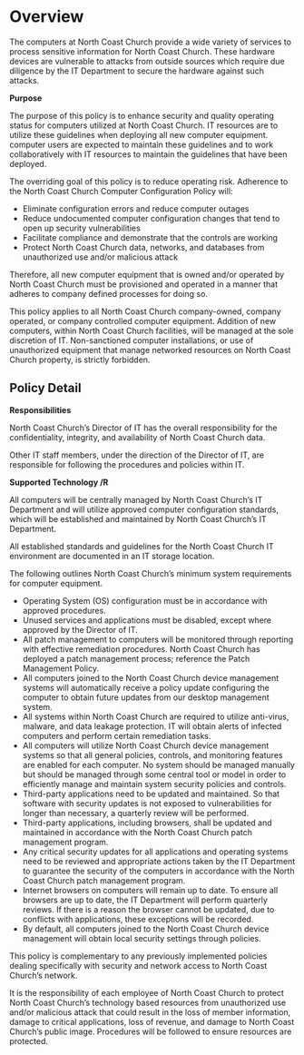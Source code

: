 # **Overview**

The computers at North Coast Church provide a wide variety of services to process sensitive information for North Coast Church. These hardware devices are vulnerable to attacks from outside sources which require due diligence by the IT Department to secure the hardware against such attacks.

**Purpose**

The purpose of this policy is to enhance security and quality operating status for computers utilized at North Coast Church. IT resources are to utilize these guidelines when deploying all new computer equipment. computer users are expected to maintain these guidelines and to work collaboratively with IT resources to maintain the guidelines that have been deployed.

The overriding goal of this policy is to reduce operating risk. Adherence to the North Coast Church Computer Configuration Policy will:

- Eliminate configuration errors and reduce computer outages
- Reduce undocumented computer configuration changes that tend to open up security vulnerabilities
- Facilitate compliance and demonstrate that the controls are working
- Protect North Coast Church data, networks, and databases from unauthorized use and/or malicious attack

Therefore, all new computer equipment that is owned and/or operated by North Coast Church must be provisioned and operated in a manner that adheres to company defined processes for doing so.

This policy applies to all North Coast Church company-owned, company operated, or company controlled computer equipment. Addition of new computers, within North Coast Church facilities, will be managed at the sole discretion of IT. Non-sanctioned computer installations, or use of unauthorized equipment that manage networked resources on North Coast Church property, is strictly forbidden.

## **Policy Detail**

**Responsibilities**

North Coast Church’s Director of IT has the overall responsibility for the confidentiality, integrity, and availability of North Coast Church data.

Other IT staff members, under the direction of the Director of IT, are responsible for following the procedures and policies within IT.

**Supported Technology /R**

All computers will be centrally managed by North Coast Church’s IT Department and will utilize approved computer configuration standards, which will be established and maintained by North Coast Church’s IT Department.

All established standards and guidelines for the North Coast Church IT environment are documented in an IT storage location.

The following outlines North Coast Church’s minimum system requirements for computer equipment.

- Operating System (OS) configuration must be in accordance with approved procedures.
- Unused services and applications must be disabled, except where approved by the Director of IT.
- All patch management to computers will be monitored through reporting with effective remediation procedures. North Coast Church has deployed a patch management process; reference the Patch Management Policy.
- All computers joined to the North Coast Church device management systems will automatically receive a policy update configuring the computer to obtain future updates from our desktop management system.
- All systems within North Coast Church are required to utilize anti-virus, malware, and data leakage protection. IT will obtain alerts of infected computers and perform certain remediation tasks.
- All computers will utilize North Coast Church device management systems so that all general policies, controls, and monitoring features are enabled for each computer. No system should be managed manually but should be managed through some central tool or model in order to efficiently manage and maintain system security policies and controls.
- Third-party applications need to be updated and maintained. So that software with security updates is not exposed to vulnerabilities for longer than necessary, a quarterly review will be performed.
- Third-party applications, including browsers, shall be updated and maintained in accordance with the North Coast Church patch management program.
- Any critical security updates for all applications and operating systems need to be reviewed and appropriate actions taken by the IT Department to guarantee the security of the computers in accordance with the North Coast Church patch management program.
- Internet browsers on computers will remain up to date. To ensure all browsers are up to date, the IT Department will perform quarterly reviews. If there is a reason the browser cannot be updated, due to conflicts with applications, these exceptions will be recorded.
- By default, all computers joined to the North Coast Church device management will obtain local security settings through policies.

This policy is complementary to any previously implemented policies dealing specifically with security and network access to North Coast Church’s network.

It is the responsibility of each employee of North Coast Church to protect North Coast Church’s technology based resources from unauthorized use and/or malicious attack that could result in the loss of member information, damage to critical applications, loss of revenue, and damage to North Coast Church’s public image. Procedures will be followed to ensure resources are protected.